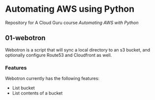 # Automating AWS using Python

Repository for A Cloud Guru course *Automating AWS with Python*


## 01-webotron

Webotron is a script that will sync a local directory to an s3 bucket, and optionally configure Route53 and Cloudfront as well.

### Features

Webotron currently has the following features:

- List bucket
- List contents of a bucket
